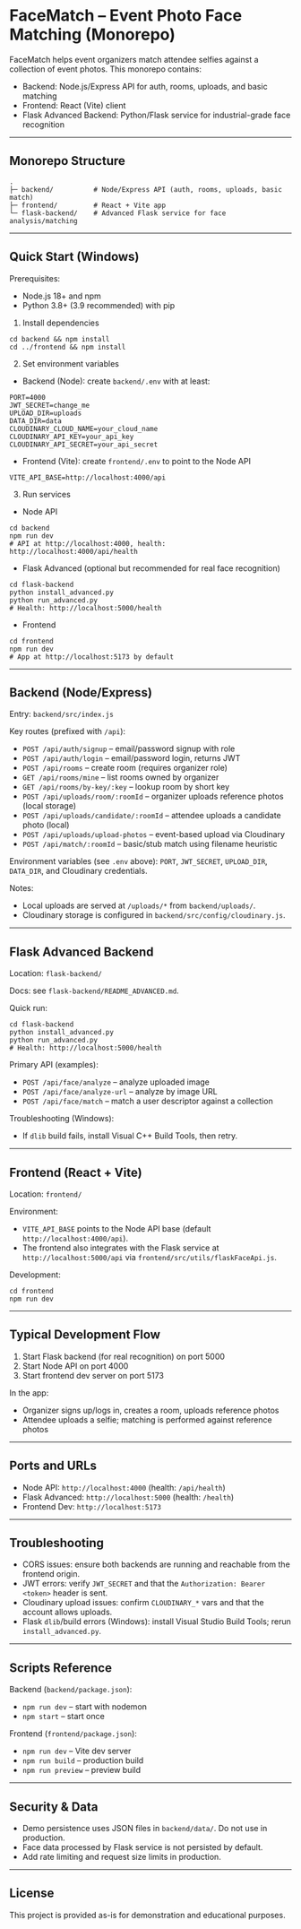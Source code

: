 # FaceMatch – Event Photo Face Matching (Monorepo)

FaceMatch helps event organizers match attendee selfies against a collection of event photos. This monorepo contains:

- Backend: Node.js/Express API for auth, rooms, uploads, and basic matching
- Frontend: React (Vite) client
- Flask Advanced Backend: Python/Flask service for industrial-grade face recognition

---

## Monorepo Structure

```
.
├─ backend/          # Node/Express API (auth, rooms, uploads, basic match)
├─ frontend/         # React + Vite app
└─ flask-backend/    # Advanced Flask service for face analysis/matching
```

---

## Quick Start (Windows)

Prerequisites:
- Node.js 18+ and npm
- Python 3.8+ (3.9 recommended) with pip

1) Install dependencies
```
cd backend && npm install
cd ../frontend && npm install
```

2) Set environment variables
- Backend (Node): create `backend/.env` with at least:
```
PORT=4000
JWT_SECRET=change_me
UPLOAD_DIR=uploads
DATA_DIR=data
CLOUDINARY_CLOUD_NAME=your_cloud_name
CLOUDINARY_API_KEY=your_api_key
CLOUDINARY_API_SECRET=your_api_secret
```

- Frontend (Vite): create `frontend/.env` to point to the Node API
```
VITE_API_BASE=http://localhost:4000/api
```

3) Run services
- Node API
```
cd backend
npm run dev
# API at http://localhost:4000, health: http://localhost:4000/api/health
```

- Flask Advanced (optional but recommended for real face recognition)
```
cd flask-backend
python install_advanced.py
python run_advanced.py
# Health: http://localhost:5000/health
```

- Frontend
```
cd frontend
npm run dev
# App at http://localhost:5173 by default
```

---

## Backend (Node/Express)

Entry: `backend/src/index.js`

Key routes (prefixed with `/api`):
- `POST /api/auth/signup` – email/password signup with role
- `POST /api/auth/login` – email/password login, returns JWT
- `POST /api/rooms` – create room (requires organizer role)
- `GET /api/rooms/mine` – list rooms owned by organizer
- `GET /api/rooms/by-key/:key` – lookup room by short key
- `POST /api/uploads/room/:roomId` – organizer uploads reference photos (local storage)
- `POST /api/uploads/candidate/:roomId` – attendee uploads a candidate photo (local)
- `POST /api/uploads/upload-photos` – event-based upload via Cloudinary
- `POST /api/match/:roomId` – basic/stub match using filename heuristic

Environment variables (see `.env` above): `PORT`, `JWT_SECRET`, `UPLOAD_DIR`, `DATA_DIR`, and Cloudinary credentials.

Notes:
- Local uploads are served at `/uploads/*` from `backend/uploads/`.
- Cloudinary storage is configured in `backend/src/config/cloudinary.js`.

---

## Flask Advanced Backend

Location: `flask-backend/`

Docs: see `flask-backend/README_ADVANCED.md`.

Quick run:
```
cd flask-backend
python install_advanced.py
python run_advanced.py
# Health: http://localhost:5000/health
```

Primary API (examples):
- `POST /api/face/analyze` – analyze uploaded image
- `POST /api/face/analyze-url` – analyze by image URL
- `POST /api/face/match` – match a user descriptor against a collection

Troubleshooting (Windows):
- If `dlib` build fails, install Visual C++ Build Tools, then retry.

---

## Frontend (React + Vite)

Location: `frontend/`

Environment:
- `VITE_API_BASE` points to the Node API base (default `http://localhost:4000/api`).
- The frontend also integrates with the Flask service at `http://localhost:5000/api` via `frontend/src/utils/flaskFaceApi.js`.

Development:
```
cd frontend
npm run dev
```

---

## Typical Development Flow

1) Start Flask backend (for real recognition) on port 5000
2) Start Node API on port 4000
3) Start frontend dev server on port 5173

In the app:
- Organizer signs up/logs in, creates a room, uploads reference photos
- Attendee uploads a selfie; matching is performed against reference photos

---

## Ports and URLs
- Node API: `http://localhost:4000` (health: `/api/health`)
- Flask Advanced: `http://localhost:5000` (health: `/health`)
- Frontend Dev: `http://localhost:5173`

---

## Troubleshooting

- CORS issues: ensure both backends are running and reachable from the frontend origin.
- JWT errors: verify `JWT_SECRET` and that the `Authorization: Bearer <token>` header is sent.
- Cloudinary upload issues: confirm `CLOUDINARY_*` vars and that the account allows uploads.
- Flask `dlib`/build errors (Windows): install Visual Studio Build Tools; rerun `install_advanced.py`.

---

## Scripts Reference

Backend (`backend/package.json`):
- `npm run dev` – start with nodemon
- `npm start` – start once

Frontend (`frontend/package.json`):
- `npm run dev` – Vite dev server
- `npm run build` – production build
- `npm run preview` – preview build

---

## Security & Data
- Demo persistence uses JSON files in `backend/data/`. Do not use in production.
- Face data processed by Flask service is not persisted by default.
- Add rate limiting and request size limits in production.

---

## License
This project is provided as-is for demonstration and educational purposes.


